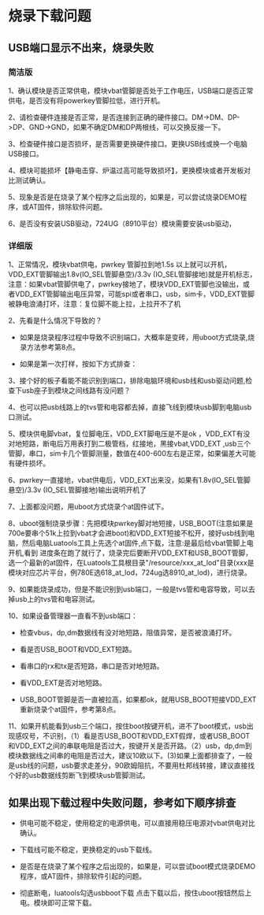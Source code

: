 # 烧录下载问题

## USB端口显示不出来，烧录失败

### 简洁版

1、确认模块是否正常供电，模块vbat管脚是否处于工作电压，USB端口是否正常供电，是否没有将powerkey管脚拉低，进行开机。

2、请检查硬件连接是否正常，是否连接到正确的硬件接口。DM->DM、DP->DP、GND->GND，如果不确定DM和DP两根线，可以交换反接一下。

3、检查硬件接口是否损坏，是否需要更换硬件接口。更换USB线或换一个电脑USB接口。

4、模块可能损坏【静电击穿、炉温过高可能导致损坏】，更换模块或者开发板对比测试确认。

5、现象是否是在烧录了某个程序之后出现的，如果是，可以尝试烧录DEMO程序，或AT固件，排除软件问题。

6、是否没有安装USB驱动，724UG（8910平台）模块需要安装usb驱动，

### 详细版

1、正常情况，模块vbat供电，pwrkey 管脚拉到地1.5s 以上就可以开机，VDD_EXT管脚输出1.8v(IO_SEL管脚悬空)/3.3v (IO_SEL管脚接地)就是开机标志，注意：如果vbat管脚供电了，pwrkey接地了，模块VDD_EXT管脚也没输出，或者VDD_EXT管脚输出电压异常，可能spi或者串口，usb，sim卡，VDD_EXT管脚被静电浪涌打坏，注意：复位脚不能上拉，上拉开不了机

2、先看是什么情况下导致的？

- 如果是烧录程序过程中导致不识别端口，大概率是变砖，用uboot方式烧录,烧录方法参考第8点。

- 如果是第一次打样，按如下方式排查：

3、接个好的板子看能不能识别到端口，排除电脑环境和usb线和usb驱动问题,检查下usb座子到模块之间线路有没问题？

4、也可以把usb线路上的tvs管和电容都去掉，直接飞线到模块usb脚到电脑usb口测试。

5、模块供电脚vbat，复位脚电压，VDD_EXT脚电压是不是ok ，VDD_EXT有没对地短路，断电后万用表打到二极管档，红接地，黑接vbat,VDD_EXT ,usb三个管脚，串口，sim卡几个管脚测量，数值在400-600左右是正常，如果偏差大可能有硬件损坏。

6、pwrkey一直接地，vbat供电后，VDD_EXT出来没，如果有1.8v(IO_SEL管脚悬空)/3.3v (IO_SEL管脚接地)输出说明开机了

7、上面都没问题，用uboot方式烧录个at固件试下。

8、uboot强制烧录步骤：先把模块pwrkey脚对地短接，USB_BOOT(注意如果是700e要串个51k上拉到vbat才会进boot)和VDD_EXT短接不松开，接好usb线到电脑，然后电脑Luatools工具上先选个at固件,点下载，注意:是最后给vbat管脚上电开机,看到 进度条在跑了就行了，烧录完后要断开VDD_EXT和USB_BOOT管脚，选一个最新的at固件，在Luatools工具根目录"/resource/xxx_at_lod"目录(xxx是模块对应芯片平台，例780E选618_at_lod，724ug选8910_at_lod)，进行烧录。

9、如果能烧录成功，但是不能识别到usb端口，一般是tvs管和电容导致，可以去掉usb上的tvs管和电容测试。

10、如果设备管理器一直看不到usb端口：

- 检查vbus，dp,dm数据线有没对地短路，阻值异常，是否被浪涌打坏。

- 看是否USB_BOOT和VDD_EXT短路。

- 看串口的rx和tx是否短路，串口是否对地短路。

- 看VDD_EXT是否对地短路。

- USB_BOOT管脚是否一直被拉高，如果都ok，就用USB_BOOT短接VDD_EXT重新烧录个at固件，参考第8点。

11、如果开机能看到usb三个端口，按住boot按键开机，进不了boot模式，usb出现感叹号，不识别，（1）看是否USB_BOOT和VDD_EXT假焊，或者USB_BOOT和VDD_EXT之间的串联电阻是否过大，按键开关是否开路。（2）usb，dp,dm到模块数据线之间串的电阻是否过大，建议10欧以下。(3)如果上面都排查了，一般是usb线的问题，usb要求走差分，90欧姆阻抗，不要用杜邦线转接，建议直接找个好的usb数据线剪断飞到模块usb管脚测试。

## 如果出现下载过程中失败问题，参考如下顺序排查

- 供电可能不稳定，使用稳定的电源供电，可以直接用稳压电源对vbat供电对比确认。

- 下载线可能不稳定，更换稳定的usb下载线。

- 是否是在烧录了某个程序之后出现的，如果是，可以尝试boot模式烧录DEMO程序，或AT固件，排除软件引起的问题。

- 彻底断电，luatools勾选usbboot下载 点击下载以后，按住uboot按钮然后上电。模块即可正常下载。
 